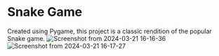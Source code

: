 # Snake Game
Created using Pygame, this project is a classic rendition of the popular Snake game.
![Screenshot from 2024-03-21 16-16-36](https://github.com/hazellenuts/SnakeGame_pygame/assets/140362133/93bd3404-8499-4d70-9473-f958c0529fca)
![Screenshot from 2024-03-21 16-17-27](https://github.com/hazellenuts/SnakeGame_pygame/assets/140362133/35326b7b-8c64-485a-81f4-678ea3ceeabe)
